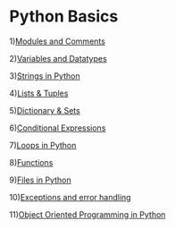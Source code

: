 # Python Basics

1)[Modules and Comments](https://github.com/Dev-John125/Python/blob/main/basics/CH1_Modules_%26_Comments.ipynb)

2)[Variables and Datatypes](https://github.com/Dev-John125/Python/blob/main/basics/CH2_Variables_And_Datatypes.ipynb)

3)[Strings in Python](https://github.com/Dev-John125/Python/blob/main/basics/CH3_Strings.ipynb)

4)[Lists & Tuples](https://github.com/Dev-John125/Python/blob/main/basics/CH4_Lists_And_Tuples.ipynb)

5)[Dictionary & Sets](https://github.com/Dev-John125/Python/blob/main/basics/CH5_Dictionary_And_Sets.ipynb)

6)[Conditional Expressions](https://github.com/Dev-John125/Python/blob/main/basics/CH6_Conditional_Expressions.ipynb)

7)[Loops in Python](https://github.com/Dev-John125/Python/blob/main/basics/CH7_Loops.ipynb)

8)[Functions](https://github.com/Dev-John125/Python/blob/main/basics/CH8_Functions.ipynb)

9)[Files in Python](https://github.com/Dev-John125/Python/blob/main/basics/CH9_Files.ipynb)

10)[Exceptions and error handling](https://github.com/Dev-John125/Python/blob/main/basics/CH10_Exceptions_and_error_handling.ipynb)

11)[Object Oriented Programming in Python](https://github.com/Dev-John125/Python/blob/main/basics/CH11_OOPS.ipynb)
